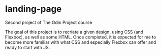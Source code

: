 # landing-page
Second project of The Odin Project course

The goal of this project is to recriate a given design, using CSS (and Flexbox), as well as some HTML. 
Once completed, it is expected for me to become more familiar with what CSS and especially Flexbox can offer and ready to start with JS.